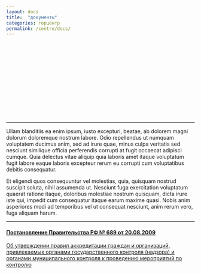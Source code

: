 ```yaml
---
layout: docs
title:  "документы"
categories: горцентр
permalink: /centre/docs/
---
```

<div class="slideshow-wrapper">
        <span class="preloader"></span>
        <div class="orbit-container orbit-stack-on-small">
        	<ul id="featured1" data-orbit="" data-options="timer_speed:5000;" class="orbit-slides-container" style="margin-left: -300%; width: 500%; height: 200px;">
          <li data-orbit-slide="съезд делегатов" style="width: 20%;">
            <img src="{{site.url}}/avpnw/img/heads.jpg">
            <div class="orbit-caption">
              Caption Three. Pellentesque habitant morbi tristique senectus et netus et malesuada fames ac turpis egestas.
            </div>
          </li>
          <li style="width: 20%;" data-orbit-slide="пользуйтесь фонендоскопами!" >
            <img src="{{site.url}}/avpnw/img/hends.jpg">
            <div class="orbit-caption">
              Caption Two. Pellentesque habitant morbi tristique senectus et netus et malesuada fames ac turpis egestas.
            </div>
          </li>
          <li style="width: 20%;" class="active" data-orbit-slide="инновации в медицине">
            <img src="{{site.url}}/avpnw/img/ent.jpg">
            <div class="orbit-caption">
              Caption Three. Pellentesque habitant morbi tristique senectus et netus et malesuada fames ac turpis egestas.
            </div>
          </li>
		</ul>
		</div>
</div>
<hr>
<p>Ullam blanditiis ea enim ipsum, iusto excepturi, beatae, ab dolorem magni
            dolorum doloremque nostrum labore. Odio repellendus ut numquam voluptatem
            ducimus anim, sed ad irure quae, minus culpa veritatis sed nesciunt similique
            officia perferendis corrupti at fugit occaecat adipisci cumque. Quia delectus
            vitae aliquip quia laboris amet itaque voluptatum fugit labore eaque laboris
            excepteur rerum eu corrupti cum voluptatibus debitis consequatur.</p>
<p>Et eligendi quos consequuntur vel molestias, quia, quisquam nostrud suscipit
            soluta, nihil assumenda ut. Nesciunt fuga exercitation voluptatum quaerat
            ratione itaque, doloribus molestiae nostrum quisquam, dicta irure iste
            qui, impedit cum consequatur itaque earum maxime quasi. Nobis anim asperiores
            modi ad temporibus vel ut consequat nesciunt, anim rerum vero, fuga aliquam
            harum.</p>
<hr>
<div class="down-doc">
	<a href="http://dl.dropbox.com/u/15654124/postanovlenie.doc">
	<h4>Постановление Правительства РФ № 689 от 20.08.2009</h4>
	<p>Об утверждении правил аккредитации граждан и организаций, привлекаемых органами государственного контроля (надзора)
	и органами муниципального контроля к проведению мероприятий по контролю</p></a>

</div>
